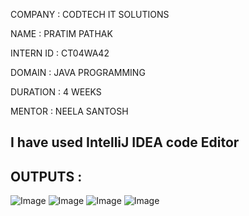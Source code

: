 COMPANY : CODTECH IT SOLUTIONS

NAME : PRATIM PATHAK

INTERN ID : CT04WA42

DOMAIN : JAVA PROGRAMMING

DURATION : 4 WEEKS

MENTOR : NEELA SANTOSH


## I have used IntelliJ IDEA code Editor

## OUTPUTS : 

![Image](https://github.com/user-attachments/assets/8d49ae2c-a920-4a30-b50a-4d6ced78afe1)
![Image](https://github.com/user-attachments/assets/2acc2114-a94f-41be-91e4-b977956161b4)
![Image](https://github.com/user-attachments/assets/ddd99976-d397-46bc-ab54-2957ac4e1700)
![Image](https://github.com/user-attachments/assets/7d618814-7876-4b52-ad23-398a7a13d22a)
